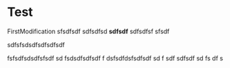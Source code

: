 # Test

FirstModification
sfsdfsdf
sdfsdfsd
**sdfsdf**
sdfsdfsf
sfsdf

sdfsfsdsdfsdfsdfsdf


fsfsdfsdsdfsfsdf
sd
fsdsdfsdfsdf
f
dsfsdfdsfsdfsdf
sd
f
sdf
sdfsdf
sd
fs
df
s

